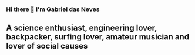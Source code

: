 ### Hi there 👋 I'm Gabriel das Neves

## A science enthusiast, engineering lover, backpacker, surfing lover, amateur musician and lover of social causes

<!--
**gabrieldasneves/gabrieldasneves** is a ✨ _special_ ✨ repository because its `README.md` (this file) appears on your GitHub profile.


- 🔭 I’m currently working on https://www.itegra.com.br/
- 🌱 I’m currently learning Machine learning, WEB-DEV and Embedded Systems
- 👯 I’m looking to collaborate on meaningful projects 
- 💬 Ask me about any topic so we can learn together!
- 📫 How to reach me: https://gabrieldasneves.github.io/
- ⚡ Fun fact: I love surfing and, at the same time, studying physics! 😄 
